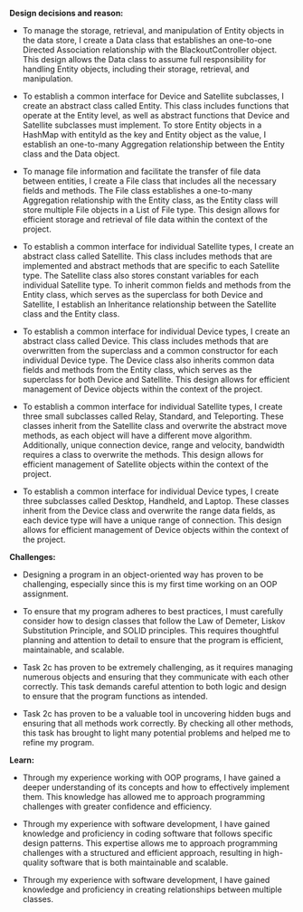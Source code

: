 **Design decisions and reason:**
- To manage the storage, retrieval, and manipulation of Entity objects in the data store, I create a Data class that establishes an one-to-one Directed Association relationship with the BlackoutController object. This design allows the Data class to assume full responsibility for handling Entity objects, including their storage, retrieval, and manipulation.

- To establish a common interface for Device and Satellite subclasses, I create an abstract class called Entity. This class includes functions that operate at the Entity level, as well as abstract functions that Device and Satellite subclasses must implement. To store Entity objects in a HashMap with entityId as the key and Entity object as the value, I establish an one-to-many Aggregation relationship between the Entity class and the Data object.

- To manage file information and facilitate the transfer of file data between entities, I create a File class that includes all the necessary fields and methods. The File class establishes a one-to-many Aggregation relationship with the Entity class, as the Entity class will store multiple File objects in a List of File type. This design allows for efficient storage and retrieval of file data within the context of the project.

- To establish a common interface for individual Satellite types, I create an abstract class called Satellite. This class includes methods that are implemented and abstract methods that are specific to each Satellite type. The Satellite class also stores constant variables for each individual Satellite type. To inherit common fields and methods from the Entity class, which serves as the superclass for both Device and Satellite, I establish an Inheritance relationship between the Satellite class and the Entity class.

- To establish a common interface for individual Device types, I create an abstract class called Device. This class includes methods that are overwritten from the superclass and a common constructor for each individual Device type. The Device class also inherits common data fields and methods from the Entity class, which serves as the superclass for both Device and Satellite. This design allows for efficient management of Device objects within the context of the project.

- To establish a common interface for individual Satellite types, I create three small subclasses called Relay, Standard, and Teleporting. These classes inherit from the Satellite class and overwrite the abstract move methods, as each object will have a different move algorithm. Additionally, unique connection device, range and velocity, bandwidth requires a class to overwrite the methods. This design allows for efficient management of Satellite objects within the context of the project.

- To establish a common interface for individual Device types, I create three subclasses called Desktop, Handheld, and Laptop. These classes inherit from the Device class and overwrite the range data fields, as each device type will have a unique range of connection. This design allows for efficient management of Device objects within the context of the project.

**Challenges:**
- Designing a program in an object-oriented way has proven to be challenging, especially since this is my first time working on an OOP assignment.

- To ensure that my program adheres to best practices, I must carefully consider how to design classes that follow the Law of Demeter, Liskov Substitution Principle, and SOLID principles. This requires thoughtful planning and attention to detail to ensure that the program is efficient, maintainable, and scalable.

- Task 2c has proven to be extremely challenging, as it requires managing numerous objects and ensuring that they communicate with each other correctly. This task demands careful attention to both logic and design to ensure that the program functions as intended.

- Task 2c has proven to be a valuable tool in uncovering hidden bugs and ensuring that all methods work correctly. By checking all other methods, this task has brought to light many potential problems and helped me to refine my program.

**Learn:**
- Through my experience working with OOP programs, I have gained a deeper understanding of its concepts and how to effectively implement them. This knowledge has allowed me to approach programming challenges with greater confidence and efficiency.

- Through my experience with software development, I have gained knowledge and proficiency in coding software that follows specific design patterns. This expertise allows me to approach programming challenges with a structured and efficient approach, resulting in high-quality software that is both maintainable and scalable.

- Through my experience with software development, I have gained knowledge and proficiency in creating relationships between multiple classes.

